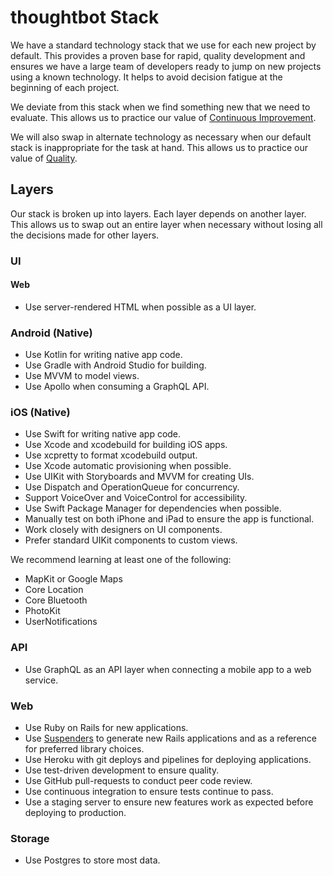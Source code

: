 # thoughtbot Stack

We have a standard technology stack that we use for each new project by default.
This provides a proven base for rapid, quality development and ensures we have a
large team of developers ready to jump on new projects using a known technology.
It helps to avoid decision fatigue at the beginning of each project.

We deviate from this stack when we find something new that we need to evaluate.
This allows us to practice our value of [Continuous Improvement].

We will also swap in alternate technology as necessary when our default stack is
inappropriate for the task at hand. This allows us to practice our value of
[Quality].

[Continuous Improvement]: https://thoughtbot.com/purpose#continuous-improvement
[Quality]: https://thoughtbot.com/purpose#quality

## Layers

Our stack is broken up into layers. Each layer depends on another layer. This
allows us to swap out an entire layer when necessary without losing all the
decisions made for other layers.

### UI

#### Web

* Use server-rendered HTML when possible as a UI layer.

### Android (Native)

* Use Kotlin for writing native app code.
* Use Gradle with Android Studio for building.
* Use MVVM to model views.
* Use Apollo when consuming a GraphQL API.

### iOS (Native)

* Use Swift for writing native app code.
* Use Xcode and xcodebuild for building iOS apps.
* Use xcpretty to format xcodebuild output.
* Use Xcode automatic provisioning when possible.
* Use UIKit with Storyboards and MVVM for creating UIs.
* Use Dispatch and OperationQueue for concurrency.
* Support VoiceOver and VoiceControl for accessibility.
* Use Swift Package Manager for dependencies when possible.
* Manually test on both iPhone and iPad to ensure the app is functional.
* Work closely with designers on UI components.
* Prefer standard UIKit components to custom views.

We recommend learning at least one of the following:

* MapKit or Google Maps
* Core Location
* Core Bluetooth
* PhotoKit
* UserNotifications

### API

* Use GraphQL as an API layer when connecting a mobile app to a web service.

### Web

* Use Ruby on Rails for new applications.
* Use [Suspenders] to generate new Rails applications and as a reference for
  preferred library choices.
* Use Heroku with git deploys and pipelines for deploying applications.
* Use test-driven development to ensure quality.
* Use GitHub pull-requests to conduct peer code review.
* Use continuous integration to ensure tests continue to pass.
* Use a staging server to ensure new features work as expected before deploying
  to production.

[Suspenders]: https://github.com/thoughtbot/suspenders

### Storage

* Use Postgres to store most data.
